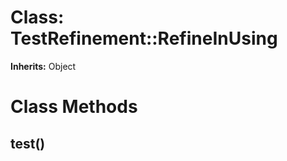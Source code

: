 # Class: TestRefinement::RefineInUsing
**Inherits:** Object
    



# Class Methods
## test() [](#method-c-test)

